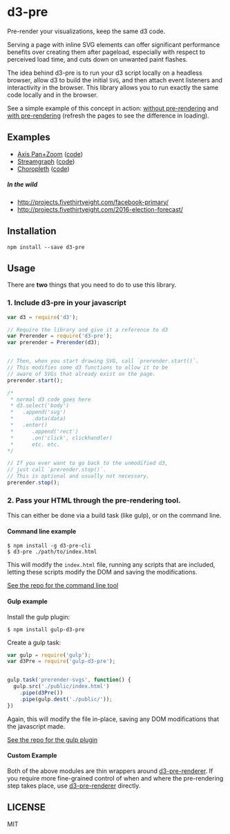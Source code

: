 # d3-pre
Pre-render your visualizations, keep the same d3 code.

Serving a page with inline SVG elements can offer significant
performance benefits over creating them after pageload,
especially with respect to perceived load time, and cuts down on unwanted paint flashes.

The idea behind d3-pre is to run your d3 script locally on a
headless browser, allow d3 to build the initial `SVG`, and then attach event listeners
and interactivity in the browser. This library allows you to run
exactly the same code locally and in the browser.

See a simple example of this concept in action: [without pre-rendering](http://fivethirtyeight.github.io/d3-pre/examples/standard/)
and [with pre-rendering](http://fivethirtyeight.github.io/d3-pre/examples/prerendered/) (refresh the pages to see the difference in loading).

## Examples

* [Axis Pan+Zoom](http://fivethirtyeight.github.io/d3-pre/examples/axes/) ([code](./examples/axis.js))
* [Streamgraph](http://fivethirtyeight.github.io/d3-pre/examples/streamgraph/) ([code](./examples/stream.js))
* [Choropleth](http://fivethirtyeight.github.io/d3-pre/examples/choropleth/) ([code](./examples/choropleth.js))

##### In the wild

* http://projects.fivethirtyeight.com/facebook-primary/
* http://projects.fivethirtyeight.com/2016-election-forecast/

## Installation

```
npm install --save d3-pre
```

## Usage

There are **two** things that you need to do to use this library.

### 1. Include d3-pre in your javascript

```js
var d3 = require('d3');

// Require the library and give it a reference to d3
var Prerender = require('d3-pre');
var prerender = Prerender(d3);


// Then, when you start drawing SVG, call `prerender.start()`.
// This modifies some d3 functions to allow it to be
// aware of SVGs that already exist on the page.
prerender.start();

/*
 * normal d3 code goes here
 * d3.select('body')
 *   .append('svg')
 *      .data(data)
 *   .enter()
 *      .append('rect')
 *      .on('click', clickhandler)
 *      etc. etc.
*/

// If you ever want to go back to the unmodified d3,
// just call `prerender.stop()`.
// This is optional and usually not necessary.
prerender.stop();

```


### 2. Pass your HTML through the pre-rendering tool.

This can either be done via a build task (like gulp), or on the command line.

#### Command line example

```
$ npm install -g d3-pre-cli
$ d3-pre ./path/to/index.html
```

This will modify the `index.html` file, running any scripts that are included,
letting these scripts modify the DOM and saving the modifications.

[See the repo for the command line tool](https://github.com/fivethirtyeight/d3-pre-cli)

#### Gulp example

Install the gulp plugin:
```
$ npm install gulp-d3-pre
```

Create a gulp task:

```js
var gulp = require('gulp');
var d3Pre = require('gulp-d3-pre');


gulp.task('prerender-svgs', function() {
  gulp.src('./public/index.html')
    .pipe(d3Pre())
    .pipe(gulp.dest('./public/'));
})
```
Again, this will modify the file in-place, saving any DOM modifications that
the javascript made.

[See the repo for the gulp plugin](https://github.com/fivethirtyeight/gulp-d3-pre)

#### Custom Example

Both of the above modules are thin wrappers around [d3-pre-renderer](https://github.com/fivethirtyeight/d3-pre-renderer). If you require more fine-grained control of when and where the pre-rendering step takes place, use [d3-pre-renderer](https://github.com/fivethirtyeight/d3-pre-renderer) directly.

## LICENSE

MIT
